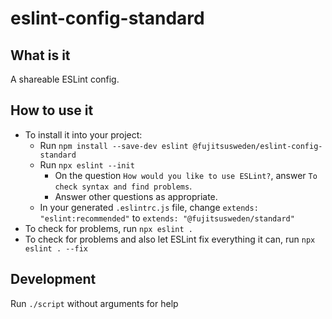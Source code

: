# eslint-config-standard

## What is it

A shareable ESLint config.

## How to use it

* To install it into your project:
  * Run `npm install --save-dev eslint @fujitsusweden/eslint-config-standard`
  * Run `npx eslint --init`
    * On the question `How would you like to use ESLint?`, answer `To check syntax and find problems`.
    * Answer other questions as appropriate.
  * In your generated `.eslintrc.js` file, change `extends: "eslint:recommended"` to `extends: "@fujitsusweden/standard"`
* To check for problems, run `npx eslint .`
* To check for problems and also let ESLint fix everything it can, run `npx eslint . --fix`

## Development

Run `./script` without arguments for help
